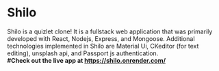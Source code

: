 # Shilo

Shilo is a quizlet clone! It is a fullstack web application that was primarily developed with React, Nodejs, Express, and Mongoose.
Additional technologies implemented in Shilo are Material Ui, CKeditor (for text editing), unsplash api, and Passport js authentication.<br />
**#Check out the live app at https://shilo.onrender.com/**
